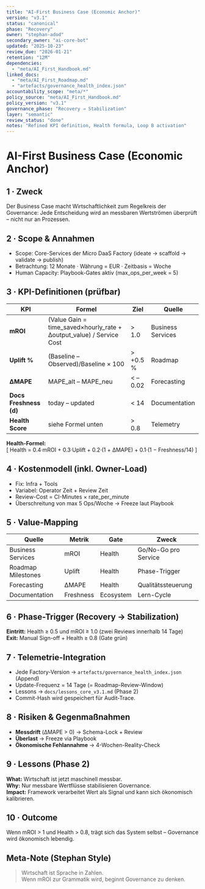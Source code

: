 ```yaml
---
title: "AI-First Business Case (Economic Anchor)"
version: "v3.1"
status: "canonical"
phase: "Recovery"
owner: "stephan-adod"
secondary_owner: "ai-core-bot"
updated: "2025-10-23"
review_due: "2026-01-21"
retention: "12M"
dependencies:
  - "meta/AI_First_Handbook.md"
linked_docs:
  - "meta/AI_First_Roadmap.md"
  - "artefacts/governance_health_index.json"
accountability_scope: "meta/*"
policy_source: "meta/AI_First_Handbook.md"
policy_version: "v3.1"
governance_phase: "Recovery → Stabilization"
layer: "semantic"
review_status: "done"
notes: "Refined KPI definition, Health formula, Loop B activation"
---
```


# AI-First Business Case (Economic Anchor)

## 1 · Zweck
Der Business Case macht Wirtschaftlichkeit zum Regelkreis der Governance:
Jede Entscheidung wird an messbaren Wertströmen überprüft – nicht nur an Prozessen.

## 2 · Scope & Annahmen
- Scope: Core-Services der Micro DaaS Factory (ideate → scaffold → validate → publish)  
- Betrachtung: 12 Monate · Währung = EUR · Zeitbasis = Woche  
- Human Capacity: Playbook-Gates aktiv (max_ops_per_week = 5)  

## 3 · KPI-Definitionen (prüfbar)
| KPI | Formel | Ziel | Quelle |
|-----|---------|------|--------|
| **mROI** | (Value Gain = time_saved×hourly_rate + Δoutput_value) / Service Cost | > 1.0 | Business Services |
| **Uplift %** | (Baseline – Observed)/Baseline × 100 | > +0.5 % | Roadmap |
| **ΔMAPE** | MAPE_alt – MAPE_neu | < –0.02 | Forecasting |
| **Docs Freshness (d)** | today – updated | < 14 | Documentation |
| **Health Score** | siehe Formel unten | > 0.8 | Telemetry |

**Health-Formel:**  
\[
Health = 0.4·mROI + 0.3·Uplift + 0.2·(1 + ΔMAPE) + 0.1·(1 − Freshness/14)
\]

## 4 · Kostenmodell (inkl. Owner-Load)
- Fix: Infra + Tools  
- Variabel: Operator Zeit + Review Zeit  
- Review-Cost = CI-Minutes × rate_per_minute  
- Überschreitung von max 5 Ops/Woche → Freeze laut Playbook  

## 5 · Value-Mapping
| Quelle | Metrik | Gate | Zweck |
|---|---|---|---|
| Business Services | mROI | Health | Go/No-Go pro Service |
| Roadmap Milestones | Uplift | Health | Phase-Trigger |
| Forecasting | ΔMAPE | Health | Qualitätssteuerung |
| Documentation | Freshness | Ecosystem | Lern-Cycle |

## 6 · Phase-Trigger (Recovery → Stabilization)
**Eintritt:** Health ≥ 0.5 und mROI ≥ 1.0 (zwei Reviews innerhalb 14 Tage)  
**Exit:** Manual Sign-off + Health ≥ 0.8 (Gate grün)

## 7 · Telemetrie-Integration
- Jede Factory-Version → `artefacts/governance_health_index.json` (Append)  
- Update-Frequenz = 14 Tage (= Roadmap-Review-Window)  
- Lessons → `docs/lessons_core_v3.1.md` (Phase 2)  
- Commit-Hash wird gespeichert für Audit-Trace.  

## 8 · Risiken & Gegenmaßnahmen
- **Messdrift** (ΔMAPE > 0) → Schema-Lock + Review  
- **Überlast** → Freeze via Playbook  
- **Ökonomische Fehlannahme** → 4-Wochen-Reality-Check  

## 9 · Lessons (Phase 2)
**What:** Wirtschaft ist jetzt maschinell messbar.  
**Why:** Nur messbare Wertflüsse stabilisieren Governance.  
**Impact:** Framework verarbeitet Wert als Signal und kann sich ökonomisch kalibrieren.

## 10 · Outcome
Wenn mROI > 1 und Health > 0.8, trägt sich das System selbst – Governance wird ökonomisch lebendig.

## Meta-Note (Stephan Style)
> Wirtschaft ist Sprache in Zahlen.  
> Wenn mROI zur Grammatik wird, beginnt Governance zu denken.
